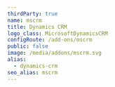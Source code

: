 ```yaml
---
thirdParty: true
name: mscrm
title: Dynamics CRM
logo_class: MicrosoftDynamicsCRM
configRoute: /add-ons/mscrm
public: false
image: /media/addons/mscrm.svg
alias:
  - dynamics-crm
seo_alias: mscrm
---
```

